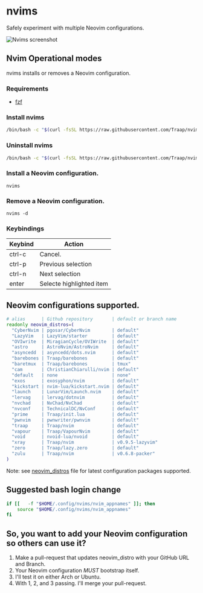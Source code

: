 # nvims
Safely experiment with multiple Neovim configurations.

![Nvims screenshot](https://github.com/Traap/nvims/blob/master/nvims.png)

## Nvim Operational modes
nvims installs or removes a Neovim configuration.

### Requirements
- [fzf](https://github.com/junegunn/fzf)

### Install nvims

```bash
/bin/bash -c "$(curl -fsSL https://raw.githubusercontent.com/Traap/nvims/master/install.sh)"
```
### Uninstall nvims
```bash
/bin/bash -c "$(curl -fsSL https://raw.githubusercontent.com/Traap/nvims/master/uninstall.sh)"
```

### Install a Neovim configuration.
```
nvims
```

### Remove a Neovim configuration.
```
nvims -d
```

### Keybindings
| Keybind | Action
| ---     | ---
| ctrl-c  | Cancel.
| ctrl-p  | Previous selection
| ctrl-n  | Next selection
| enter   | Selecte highlighted item

## Neovim configurations supported.
```bash
# alias      | Github repository       | default or branch name
readonly neovim_distros=(
  "CyberNvim | pgosar/CyberNvim        | default"
  "LazyVim   | LazyVim/starter         | default"
  "OVIwrite  | MiragianCycle/OVIWrite  | default"
  "astro     | AstroNvim/AstroNvim     | default"
  "asyncedd  | asyncedd/dots.nvim      | default"
  "barebones | Traap/barebones         | default"
  "baretmux  | Traap/barebones         | tmux"
  "cam       | ChristianChiarulli/nvim | default"
  "default   | none                    | none"
  "exos      | exosyphon/nvim          | default"
  "kickstart | nvim-lua/kickstart.nvim | default"
  "launch    | LunarVim/Launch.nvim    | default"
  "lervag    | lervag/dotnvim          | default"
  "nvchad    | NvChad/NvChad           | default"
  "nvconf    | TechnicalDC/NvConf      | default"
  "prime     | Traap/init.lua          | default"
  "pwnvim    | pwnwriter/pwnvim        | default"
  "traap     | Traap/nvim              | default"
  "vapour    | Traap/VapourNvim        | default"
  "void      | nvoid-lua/nvoid         | default"
  "xray      | Traap/nvim              | v0.9.5-lazyvim"
  "zero      | Traap/lazy.zero         | default"
  "zulu      | Traap/nvim              | v0.6.8-packer"
)
```
Note: see
[neovim_distros](https://github.com/Traap/nvims/blob/master/neovim_distros)
file for latest configuration packages supported.

## Suggested bash login change
```bash
if [[   -f "$HOME/.config/nvims/nvim_appnames" ]]; then
	source "$HOME/.config/nvims/nvim_appnames"
fi
```

## So, you want to add your Neovim configuration so others can use it?
1. Make a pull-request that updates neovim_distro with your GitHub URL and Branch.
2. Your Neovim configuration *MUST* bootstrap itself.
3. I'll test it on either Arch or Ubuntu.
4. With 1, 2, and 3 passing. I'll merge your pull-request.

